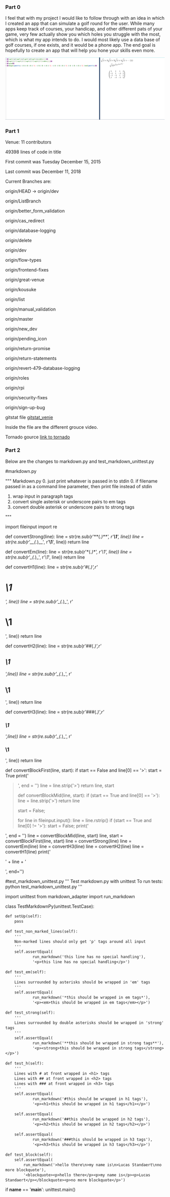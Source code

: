 ### Part 0
I feel that with my project I would like to follow through with an idea in which I created an app
that can simulate a golf round for the user. While many apps keep track of courses, your handicap, and
other different pats of your game, very few actually show you which holes you struggle with the most,
which is what my app intends to do. I would most likely use a data base of golf courses, if one exists,
and it would be a phone app. The end goal is hopefully to create an app that will help you hone your skills even more. 

![latex](latex.PNG)

### Part 1
Venue:
11 contributors

49398 lines of code in title

First commit was Tuesday December 15, 2015

Last commit was December 11, 2018

Current Branches are: 

origin/HEAD -> origin/dev

origin/ListBranch

origin/better_form_validation

origin/cas_redirect

origin/database-logging

origin/delete

origin/dev

origin/flow-types

origin/frontend-fixes

origin/great-venue

origin/kousuke

origin/list

origin/manual_validation

origin/master

origin/new_dev

origin/pending_icon

origin/return-promise

origin/return-statements

origin/revert-479-database-logging

origin/roles

origin/rpi

origin/security-fixes

origin/sign-up-bug

gitstat file [gitstat_venie](gitstat_venue.PNG)

Inside the file are the different grouce video.

Tornado gource [link to tornado](https://www.youtube.com/watch?v=n5TCfNHC6Rw&feature=youtu.be)

### Part 2

Below are the changes to markdown.py and test_markdown_unittest.py

#markdown.py

"""
 Markdown.py
 0. just print whatever is passed in to stdin
 0. if filename passed in as a command line parameter, 
    then print file instead of stdin
 1. wrap input in paragraph tags
 2. convert single asterisk or underscore pairs to em tags
 3. convert double asterisk or underscore pairs to strong tags

"""

import fileinput
import re

def convertStrong(line):
  line = str(re.sub(r'\*\*(.*)\*\*', r'<strong>\1</strong>', line))
  line = str(re.sub(r'__(.*)__', r'<strong>\1</strong>', line))
  return line

def convertEm(line):
  line = str(re.sub(r'\*(.*)\*', r'<em>\1</em>', line))
  line = str(re.sub(r'_(.*)_', r'<em>\1</em>', line))
  return line

def convertH1(line):
  line = str(re.sub(r'\#(.*)',r'<h1>\1</h1>', line))
  line = str(re.sub(r'_(.*)_', r'<h1>\1</h1>', line))
  return line

def convertH2(line):
  line = str(re.sub(r'\#\#(.*)',r'<h2>\1</h2>',line))
  line = str(re.sub(r'_(.*)_', r'<h2>\1</h2>', line))
  return line

def convertH3(line):
  line = str(re.sub(r'\#\#\#(.*)',r'<h3>\1</h3>',line))
  line = str(re.sub(r'_(.*)_', r'<h3>\1</h3>', line))
  return line

def convertBlockFirst(line, start):
  if start == False and line[0] == '>':
    start = True
    print('<blockquote>', end = '')
    line = line.strip('>')
  return line, start

def convertBlockMid(line, start):
  if (start == True and line[0] == '>'):
    line = line.strip('>')
  return line

start = False;

for line in fileinput.input():
  line = line.rstrip()
  if (start == True and line[0] != '>'):
    start = False;
    print('</blockquote>', end = '')
  line = convertBlockMid(line, start)
  line, start = convertBlockFirst(line, start)
  line = convertStrong(line)
  line = convertEm(line)
  line = convertH3(line)
  line = convertH2(line)
  line = convertH1(line)
  print('<p>' + line + '</p>', end='')
  
  #test_markdown_unittest.py
'''
Test markdown.py with unittest
To run tests:
    python test_markdown_unittest.py
'''

import unittest
from markdown_adapter import run_markdown

class TestMarkdownPy(unittest.TestCase):

    def setUp(self):
        pass

    def test_non_marked_lines(self):
        '''
        Non-marked lines should only get 'p' tags around all input
        '''
        self.assertEqual( 
                run_markdown('this line has no special handling'), 
                '<p>this line has no special handling</p>')

    def test_em(self):
        '''
        Lines surrounded by asterisks should be wrapped in 'em' tags
        '''
        self.assertEqual( 
                run_markdown('*this should be wrapped in em tags*'),
                '<p><em>this should be wrapped in em tags</em></p>')

    def test_strong(self):
        '''
        Lines surrounded by double asterisks should be wrapped in 'strong' tags
        '''
        self.assertEqual( 
                run_markdown('**this should be wrapped in strong tags**'),
                '<p><strong>this should be wrapped in strong tags</strong></p>')

    def test_h(self):
        '''
        Lines with # at front wrapped in <h1> tags
        Lines with ## at front wrapped in <h2> tags
        Lines with ### at front wrapped in <h3> tags
        '''
        self.assertEqual(
                run_markdown('#this should be wrapped in h1 tags'),
                '<p><h1>this should be wrapped in h1 tags</h1></p>')

        self.assertEqual(
                run_markdown('##this should be wrapped in h2 tags'),
                '<p><h2>this should be wrapped in h2 tags</h2></p>')

        self.assertEqual(
                run_markdown('###this should be wrapped in h3 tags'),
                '<p><h3>this should be wrapped in h3 tags</h3></p>')

    def test_block(self):
        self.assertEqual(
            run_markdown('>hello there\n>my name is\n>Lucas Standaert\nno more blockquote'),
            '<blockquote><p>hello there</p><p>my name is</p><p>Lucas Standaert</p></blockquote><p>no more blockquote</p>')

if __name__ == '__main__':
    unittest.main()

